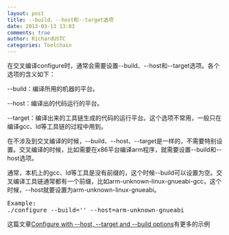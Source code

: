 ```yaml
---
layout: post
title: --build、--host和--target选项
date: 2013-03-13 13:03
comments: true
author: RichardUSTC
categories: Toolchain
---
```

<p>在交叉编译configure时，通常会需要设置--build、--host和--target选项。各个选项的含义如下：</p>
<p>--build：编译所用的机器的平台。</p>
<p>--host：编译出的代码运行的平台。</p>
<p>--target：编译出来的工具链生成的代码的运行平台。这个选项不常用，一般只在编译gcc、ld等工具链的过程中用到。</p>
<p>在不涉及到交叉编译的时候，--build、--host、--target是一样的，不需要特别设置。交叉编译的时候，比如需要在x86平台编译arm程序，就需要设置--build和--host选项。</p>
<p>通常，本机上的gcc、ld等工具是没有前缀的，这个时候--build可以设置为空。交叉编译工具链通常都有一个前缀，比如arm-unknown-linux-gnueabi-gcc，这个时候，--host就要设置为arm-unknown-linux-gnueabi。</p>
<div class="cnblogs_Highlighter">
<pre class="brush:cpp;gutter:false;">Example:
./configure --build='' --host=arm-unknown-gnueabi
</pre>
</div>
<p>这篇文章<a title="Configure with --host, --target and --build options" href="http://jingfenghanmax.blogspot.in/2010/09/configure-with-host-target-and-build.html" target="_blank">Configure with --host, --target and --build options</a>有更多的示例</p>